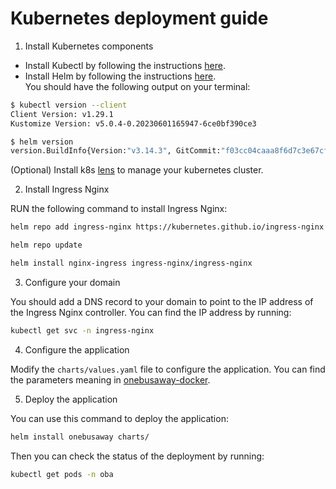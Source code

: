 # Kubernetes deployment guide

1. Install Kubernetes components

* Install Kubectl by following the instructions [here](https://kubernetes.io/docs/tasks/tools/). </br>
* Install Helm by following the instructions [here](https://helm.sh/docs/intro/install/).</br>
You should have the following output on your terminal:
```bash
$ kubectl version --client
Client Version: v1.29.1
Kustomize Version: v5.0.4-0.20230601165947-6ce0bf390ce3

$ helm version
version.BuildInfo{Version:"v3.14.3", GitCommit:"f03cc04caaa8f6d7c3e67cf918929150cf6f3f12", GitTreeState:"clean", GoVersion:"go1.21.7"}
```
(Optional) Install k8s [lens](https://k8slens.dev/)  to manage your kubernetes cluster.

2. Install Ingress Nginx

RUN the following command to install Ingress Nginx:
```bash
helm repo add ingress-nginx https://kubernetes.github.io/ingress-nginx

helm repo update

helm install nginx-ingress ingress-nginx/ingress-nginx
```

3. Configure your domain

You should add a DNS record to your domain to point to the IP address of the Ingress Nginx controller. You can find the IP address by running:
```bash
kubectl get svc -n ingress-nginx
```

4. Configure the application

Modify the `charts/values.yaml` file to configure the application. You can find the parameters meaning in [onebusaway-docker](https://github.com/OneBusAway/onebusaway-docker/#deployment-parameters).

5. Deploy the application

You can use this command to deploy the application:
```bash
helm install onebusaway charts/
```
Then you can check the status of the deployment by running:
```bash
kubectl get pods -n oba
```
